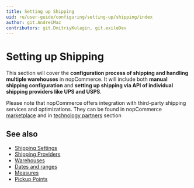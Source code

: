 ```yaml
---
title: Setting up Shipping
uid: ru/user-guide/configuring/setting-up/shipping/index
author: git.AndreiMaz
contributors: git.DmitriyKulagin, git.exileDev
---
```

# Setting up Shipping

This section will cover the **configuration process of shipping and handling multiple warehouses** in nopCommerce. It will include both **manual shipping configuration** and **setting up shipping via API of individual shipping providers like UPS and USPS**.

Please note that nopCommerce offers integration with third-party shipping services and optimizations. They can be found in nopCommerce [marketplace](http://www.nopcommerce.com/marketplace) and in [technology partners](http://www.nopcommerce.com/technology-partners) section

## See also

* [Shipping Settings](xref:en/user-guide/configuring/setting-up/shipping/settings)
* [Shipping Providers](xref:en/user-guide/configuring/setting-up/shipping/providers/index)
* [Warehouses](xref:en/user-guide/configuring/setting-up/shipping/warehouses)
* [Dates and ranges](xref:en/user-guide/configuring/setting-up/shipping/dates-ranges)
* [Measures](xref:en/user-guide/configuring/setting-up/shipping/measures)
* [Pickup Points](xref:en/user-guide/configuring/setting-up/shipping/pickup-points)
